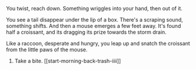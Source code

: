 You twist, reach down. Something wriggles into your hand, then out of it.

You see a tail disappear under the lip of a box. There's a scraping sound, something shifts. And then a mouse emerges a few feet away. It's found half a croissant, and its dragging its prize towards the storm drain.

Like a raccoon, desperate and hungry, you leap up and snatch the croissant from the little paws of the mouse.

1. Take a bite. [[start-morning-back-trash-iiii]]